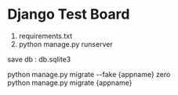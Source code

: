 # Django Test Board

1. requirements.txt
2. python manage.py runserver

save db : db.sqlite3


python manage.py migrate --fake {appname} zero<br>
python manage.py migrate {appname}

